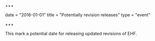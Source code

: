 +++

date = "2016-01-01"
title = "Potentially revision releases"
type = "event"

+++

This mark a potential date for releasing updated revisions of EHF.